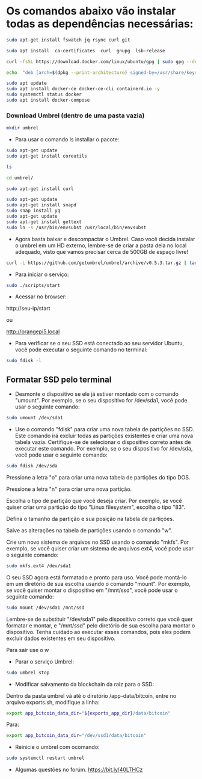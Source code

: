 # Os comandos abaixo vão instalar todas as dependências necessárias:
```bash
sudo apt-get install fswatch jq rsync curl git
```
```bash
sudo apt install  ca-certificates  curl  gnupg  lsb-release
```

```bash
curl -fsSL https://download.docker.com/linux/ubuntu/gpg | sudo gpg --dearmor -o /usr/share/keyrings/docker-archive-keyring.gpg
```
```bash
echo  "deb [arch=$(dpkg --print-architecture) signed-by=/usr/share/keyrings/docker-archive-keyring.gpg] https://download.docker.com/linux/ubuntu   $(lsb_release -cs) stable" 
```

```bash
sudo apt update
sudo apt install docker-ce docker-ce-cli containerd.io -y
sudo systemctl status docker
sudo apt install docker-compose
```

### Download Umbrel (dentro de uma pasta vazia)
```bash
mkdir umbrel
```
- Para usar o comando ls installar o pacote:
```bash
sudo apt-get update
sudo apt-get install coreutils
```
```bash
ls
```

```bash
cd umbrel/
```

```bash
sudo apt-get install curl
```
```bash
sudo apt-get update
sudo apt-get install snapd
sudo snap install yq
sudo apt-get update
sudo apt-get install gettext
sudo ln -s /usr/bin/envsubst /usr/local/bin/envsubst
```

- Agora basta baixar e descompactar o Umbrel. Caso você decida instalar o umbrel em um HD externo, lembre-se de criar a pasta dela no local adequado, visto que vamos precisar cerca de 500GB de espaço livre!
```bash
curl -L https://github.com/getumbrel/umbrel/archive/v0.5.3.tar.gz | tar -xz --strip-components=1
```
- Para iniciar o serviço:
```bash
sudo ./scripts/start
```
- Acessar no browser:

http://seu-ip/start

ou

http://orangepi5.local


- Para verificar se o seu SSD está conectado ao seu servidor Ubuntu, você pode executar o seguinte comando no terminal:
```bash
sudo fdisk -l
```
## Formatar SSD pelo terminal

- Desmonte o dispositivo se ele já estiver montado com o comando "umount". Por exemplo, se o seu dispositivo for /dev/sda1, você pode usar o seguinte comando:
```bash
sudo umount /dev/sda1
```
- Use o comando "fdisk" para criar uma nova tabela de partições no SSD. Este comando irá excluir todas as partições existentes e criar uma nova tabela vazia. Certifique-se de selecionar o dispositivo correto antes de executar este comando. Por exemplo, se o seu dispositivo for /dev/sda, você pode usar o seguinte comando:
```bash
sudo fdisk /dev/sda

```

Pressione a letra "o" para criar uma nova tabela de partições do tipo DOS.

Pressione a letra "n" para criar uma nova partição.

Escolha o tipo de partição que você deseja criar. Por exemplo, se você quiser criar uma partição do tipo "Linux filesystem", escolha o tipo "83".

Defina o tamanho da partição e sua posição na tabela de partições.

Salve as alterações na tabela de partições usando o comando "w".

Crie um novo sistema de arquivos no SSD usando o comando "mkfs". Por exemplo, se você quiser criar um sistema de arquivos ext4, você pode usar o seguinte comando:

```bash
sudo mkfs.ext4 /dev/sda1

```
O seu SSD agora está formatado e pronto para uso. Você pode montá-lo em um diretório de sua escolha usando o comando "mount". Por exemplo, se você quiser montar o dispositivo em "/mnt/ssd", você pode usar o seguinte comando:

```bash
sudo mount /dev/sda1 /mnt/ssd
```
Lembre-se de substituir "/dev/sda1" pelo dispositivo correto que você quer formatar e montar, e "/mnt/ssd" pelo diretório de sua escolha para montar o dispositivo. Tenha cuidado ao executar esses comandos, pois eles podem excluir dados existentes em seu dispositivo.

Para sair use o w

- Parar o serviço Umbrel:
```bash
sudo umbrel stop
```

- Modificar salvamento da blockchain da raíz para o SSD:

Dentro da pasta umbrel vá até o diretório /app-data/bitcoin, entre no arquivo exports.sh, modifique a linha:
```bash
export app_bitcoin_data_dir="${exports_app_dir}/data/bitcoin"
```
Para:
```bash
export app_bitcoin_data_dir="/dev/ssd1/data/bitcoin"
```
- Reinicie o umbrel com ocomando:
```bash
sudo systemctl restart umbrel
```

- Algumas questões no forúm.
https://bit.ly/40LTHCz
